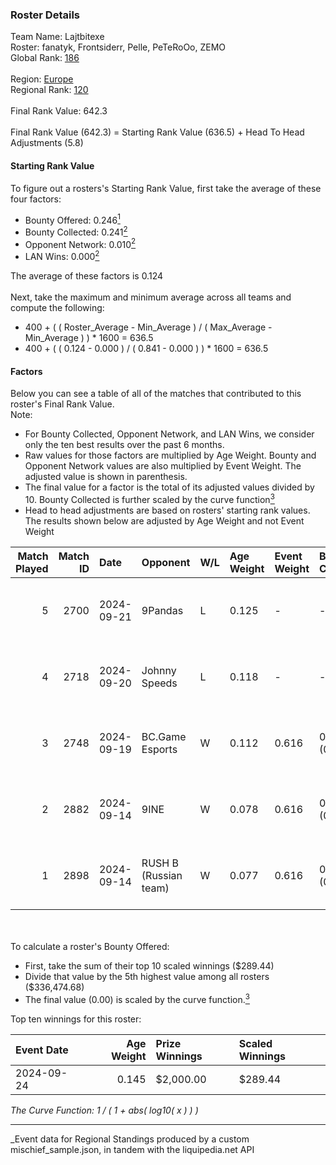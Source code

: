 ### Roster Details<br />
Team Name: Lajtbitexe<br />
Roster: fanatyk, Frontsiderr, Pelle, PeTeRoOo, ZEMO<br />
Global Rank: [186](../../standings_global_2025_03_01.md)<br />
<br />
Region: [Europe]( ../../standings_europe_2025_03_01.md)<br />
Regional Rank: [120]( ../../standings_europe_2025_03_01.md)<br />
<br />
Final Rank Value:  642.3<br />
<br />
Final Rank Value (642.3) = Starting Rank Value (636.5) + Head To Head Adjustments (5.8)<br />

#### Starting Rank Value<br />
To figure out a rosters's Starting Rank Value, first take the average of these four factors:<br />
- Bounty Offered: 0.246[<sup>1</sup>](#table2)
- Bounty Collected: 0.241[<sup>2</sup>](#table1)
- Opponent Network: 0.010[<sup>2</sup>](#table1)
- LAN Wins: 0.000[<sup>2</sup>](#table1)

The average of these factors is 0.124<br />
<br />
Next, take the maximum and minimum average across all teams and compute the following:<br />
- 400 + ( ( Roster_Average - Min_Average ) / ( Max_Average - Min_Average ) ) * 1600 = 636.5
- 400 + ( ( 0.124 - 0.000 ) / ( 0.841 - 0.000 ) ) * 1600 = 636.5


#### Factors<br />
Below you can see a table of all of the matches that contributed to this roster's Final Rank Value.<br />
Note:<br />

- For Bounty Collected, Opponent Network, and LAN Wins, we consider only the ten best results over the past 6 months.
- Raw values for those factors are multiplied by Age Weight. Bounty and Opponent Network values are also multiplied by Event Weight. The adjusted value is shown in parenthesis.
- The final value for a factor is the total of its adjusted values divided by 10. Bounty Collected is further scaled by the curve function[<sup>3</sup>](#curveFunction)
- Head to head adjustments are based on rosters' starting rank values. The results shown below are adjusted by Age Weight and not Event Weight
<span id="table1"></span><br />


| Match Played | Match ID | Date       | Opponent              | W/L | Age Weight | Event Weight | Bounty Collected | Opponent Network | LAN Wins  | H2H Adj. | Roster                                            |
| -: | -: | :- | :- | :- | :- | :- | :- | :- | :- | -: | :- |
|            5 |     2700 | 2024-09-21 | 9Pandas               | L   | 0.125      | -            | -                | -                | -         |    -0.39 | fanatyk, Frontsiderr, Pelle, PeTeRoOo, ZEMO       |
|            4 |     2718 | 2024-09-20 | Johnny Speeds         | L   | 0.118      | -            | -                | -                | -         |    -0.73 | fanatyk, Frontsiderr, karmazynsz, Pelle, PeTeRoOo |
|            3 |     2748 | 2024-09-19 | BC.Game Esports       | W   | 0.112      | 0.616        | 0.077 (0.005)    | 0.912 (0.063)    | 0 (0.000) |     3.42 | fanatyk, Frontsiderr, Pelle, PeTeRoOo, ZEMO       |
|            2 |     2882 | 2024-09-14 | 9INE                  | W   | 0.078      | 0.616        | 0.011 (0.001)    | 0.150 (0.007)    | 0 (0.000) |     1.53 | fanatyk, Frontsiderr, Pelle, PeTeRoOo, ZEMO       |
|            1 |     2898 | 2024-09-14 | RUSH B (Russian team) | W   | 0.077      | 0.616        | 0.027 (0.001)    | 0.569 (0.027)    | 0 (0.000) |     1.95 | fanatyk, Frontsiderr, Pelle, PeTeRoOo, ZEMO       |

<br />
<span id="table2"></span><br />
To calculate a roster's Bounty Offered:<br />

- First, take the sum of their top 10 scaled winnings ($289.44)
- Divide that value by the 5th highest value among all rosters ($336,474.68)
- The final value (0.00) is scaled by the curve function.[<sup>3</sup>](#curveFunction)

Top ten winnings for this roster:<br />

| Event Date | Age Weight | Prize Winnings | Scaled Winnings |
| :- | -: | :- | :- |
| 2024-09-24 |      0.145 | $2,000.00      | $289.44         |


<span id="curveFunction"></span>_The Curve Function: 1 / ( 1 + abs( log10( x ) ) )_<br />

---
_Event data for Regional Standings produced by a custom mischief_sample.json, in tandem with the liquipedia.net API<br />
